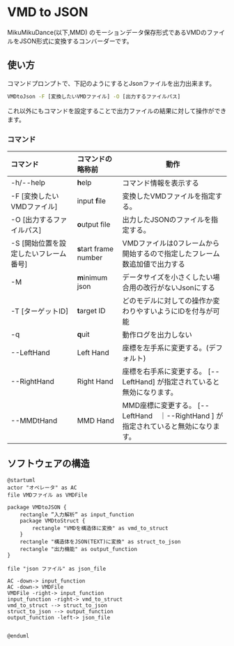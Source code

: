 # VMD to JSON

MikuMikuDance(以下,MMD) のモーションデータ保存形式であるVMDのファイルをJSON形式に変換するコンバーダーです。


## 使い方

コマンドプロンプトで、下記のようにするとJsonファイルを出力出来ます。

``` cmd
VMDtoJson -F [変換したいVMDファイル] -O [出力するファイルパス]
```

これ以外にもコマンドを設定することで出力ファイルの結果に対して操作ができます。


### コマンド


| コマンド                              | コマンドの略称前       | 動作                                                                                 |
| :------------------------------------ | :--------------------- | ------------------------------------------------------------------------------------ |
| -h/--help                             | **h**elp               | コマンド情報を表示する                                                               |
| -F [変換したいVMDファイル]            | input **f**ile         | 変換したVMDファイルを指定する。                                                      |
| -O [出力するファイルパス]             | **o**utput file        | 出力したJSONのファイルを指定する。                                                   |
| -S [開始位置を設定したいフレーム番号] | **s**tart frame number | VMDファイルは0フレームから開始するので指定したフレーム数追加値で出力する             |
| -M                                    | **m**inimum json       | データサイズを小さくしたい場合用の改行がないJsonにする                               |
| -T [ターゲットID]                     | **t**arget ID          | どのモデルに対しての操作か変わりやすいようにIDを付与が可能                           |
| -q                                    | **q**uit               | 動作ログを出力しない                                                                 |
| --LeftHand                            | Left Hand              | 座標を左手系に変更する。(デフォルト)                                                 |
| --RightHand                           | Right Hand             | 座標を右手系に変更する。 [--LeftHand] が指定されていると無効になります。             |
| --MMDtHand                            | MMD Hand               | MMD座標に変更する。 [--LeftHand　｜--RightHand  ] が指定されていると無効になります。 |


## ソフトウェアの構造

```puml
@startuml
actor "オペレータ" as AC
file VMDファイル as VMDFile

package VMDtoJSON {
    rectangle ”入力解析” as input_function
    package VMDtoStruct {
        rectangle "VMDを構造体に変換" as vmd_to_struct
    }
    rectangle "構造体をJSON(TEXT)に変換" as struct_to_json
    rectangle "出力機能" as output_function
}

file "json ファイル" as json_file

AC -down-> input_function
AC -down-> VMDFile
VMDFile -right-> input_function
input_function -right-> vmd_to_struct
vmd_to_struct --> struct_to_json
struct_to_json --> output_function
output_function -left-> json_file


@enduml
```

